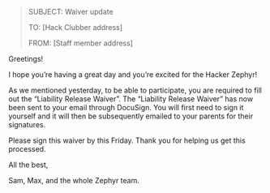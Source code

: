 > SUBJECT: Waiver update
> 
> TO: [Hack Clubber address]
>
> FROM: [Staff member address]

Greetings!

I hope you’re having a great day and you’re excited for the Hacker Zephyr!

As we mentioned yesterday, to be able to participate, you are required to fill out the “Liability Release Waiver”. The “Liability Release Waiver” has now been sent to your email through DocuSign. You will first need to sign it yourself and it will then be subsequently emailed to your parents for their signatures.

Please sign this waiver by this Friday. Thank you for helping us get this processed.

All the best,

Sam, Max, and the whole Zephyr team.